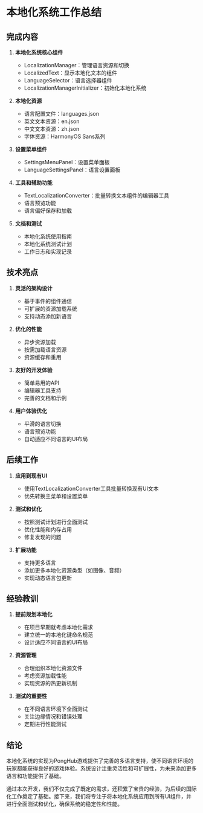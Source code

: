 # 本地化系统工作总结

## 完成内容

1. **本地化系统核心组件**
   - LocalizationManager：管理语言资源和切换
   - LocalizedText：显示本地化文本的组件
   - LanguageSelector：语言选择器组件
   - LocalizationManagerInitializer：初始化本地化系统

2. **本地化资源**
   - 语言配置文件：languages.json
   - 英文文本资源：en.json
   - 中文文本资源：zh.json
   - 字体资源：HarmonyOS Sans系列

3. **设置菜单组件**
   - SettingsMenuPanel：设置菜单面板
   - LanguageSettingsPanel：语言设置面板

4. **工具和辅助功能**
   - TextLocalizationConverter：批量转换文本组件的编辑器工具
   - 语言预览功能
   - 语言偏好保存和加载

5. **文档和测试**
   - 本地化系统使用指南
   - 本地化系统测试计划
   - 工作日志和实现记录

## 技术亮点

1. **灵活的架构设计**
   - 基于事件的组件通信
   - 可扩展的资源加载系统
   - 支持动态添加新语言

2. **优化的性能**
   - 异步资源加载
   - 按需加载语言资源
   - 资源缓存和重用

3. **友好的开发体验**
   - 简单易用的API
   - 编辑器工具支持
   - 完善的文档和示例

4. **用户体验优化**
   - 平滑的语言切换
   - 语言预览功能
   - 自动适应不同语言的UI布局

## 后续工作

1. **应用到现有UI**
   - 使用TextLocalizationConverter工具批量转换现有UI文本
   - 优先转换主菜单和设置菜单

2. **测试和优化**
   - 按照测试计划进行全面测试
   - 优化性能和内存占用
   - 修复发现的问题

3. **扩展功能**
   - 支持更多语言
   - 添加更多本地化资源类型（如图像、音频）
   - 实现动态语言包更新

## 经验教训

1. **提前规划本地化**
   - 在项目早期就考虑本地化需求
   - 建立统一的本地化键命名规范
   - 设计适应不同语言的UI布局

2. **资源管理**
   - 合理组织本地化资源文件
   - 考虑资源加载性能
   - 实现资源的热更新机制

3. **测试的重要性**
   - 在不同语言环境下全面测试
   - 关注边缘情况和错误处理
   - 定期进行性能测试

## 结论

本地化系统的实现为PongHub游戏提供了完善的多语言支持，使不同语言环境的玩家都能获得良好的游戏体验。系统设计注重灵活性和可扩展性，为未来添加更多语言和功能提供了基础。

通过本次开发，我们不仅完成了既定的需求，还积累了宝贵的经验，为后续的国际化工作奠定了基础。接下来，我们将专注于将本地化系统应用到所有UI组件，并进行全面测试和优化，确保系统的稳定性和性能。